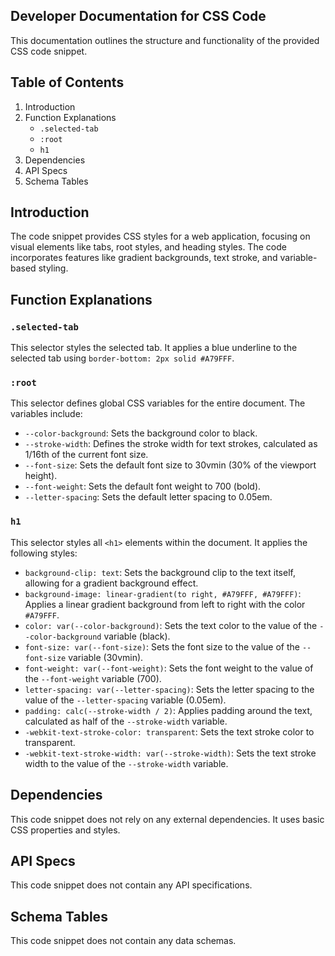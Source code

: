## Developer Documentation for CSS Code

This documentation outlines the structure and functionality of the provided CSS code snippet.

## Table of Contents

1. Introduction
2. Function Explanations
    - `.selected-tab`
    - `:root`
    - `h1`
3. Dependencies
4. API Specs
5. Schema Tables

## Introduction

The code snippet provides CSS styles for a web application, focusing on visual elements like tabs, root styles, and heading styles. The code incorporates features like gradient backgrounds, text stroke, and variable-based styling.

## Function Explanations

### `.selected-tab`

This selector styles the selected tab. It applies a blue underline to the selected tab using `border-bottom: 2px solid #A79FFF`.

### `:root`

This selector defines global CSS variables for the entire document. The variables include:

- `--color-background`: Sets the background color to black.
- `--stroke-width`: Defines the stroke width for text strokes, calculated as 1/16th of the current font size.
- `--font-size`: Sets the default font size to 30vmin (30% of the viewport height).
- `--font-weight`: Sets the default font weight to 700 (bold).
- `--letter-spacing`: Sets the default letter spacing to 0.05em.

### `h1`

This selector styles all `<h1>` elements within the document. It applies the following styles:

- `background-clip: text`: Sets the background clip to the text itself, allowing for a gradient background effect.
- `background-image: linear-gradient(to right, #A79FFF, #A79FFF)`: Applies a linear gradient background from left to right with the color `#A79FFF`.
- `color: var(--color-background)`: Sets the text color to the value of the `--color-background` variable (black).
- `font-size: var(--font-size)`: Sets the font size to the value of the `--font-size` variable (30vmin).
- `font-weight: var(--font-weight)`: Sets the font weight to the value of the `--font-weight` variable (700).
- `letter-spacing: var(--letter-spacing)`: Sets the letter spacing to the value of the `--letter-spacing` variable (0.05em).
- `padding: calc(--stroke-width / 2)`: Applies padding around the text, calculated as half of the `--stroke-width` variable.
- `-webkit-text-stroke-color: transparent`: Sets the text stroke color to transparent.
- `-webkit-text-stroke-width: var(--stroke-width)`: Sets the text stroke width to the value of the `--stroke-width` variable.


## Dependencies

This code snippet does not rely on any external dependencies. It uses basic CSS properties and styles.

## API Specs

This code snippet does not contain any API specifications.

## Schema Tables

This code snippet does not contain any data schemas.
